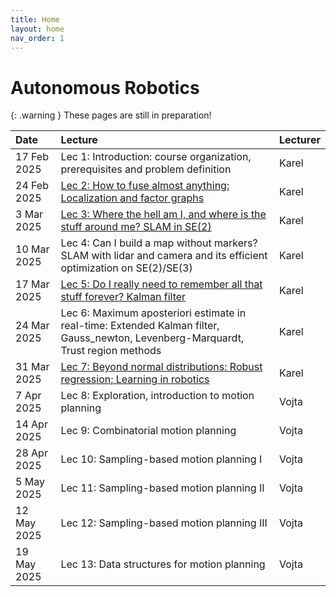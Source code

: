 ```yaml
---
title: Home
layout: home
nav_order: 1
---
```

# Autonomous Robotics

{: .warning }
These pages are still in preparation!

| Date | Lecture | Lecturer |
| :--------- | :---------------------------------------------------------------------------------------------------------------------------------------------------------------------------------------------------------------------------------- | :------------------------------------ |
| 17 Feb 2025 | Lec 1: Introduction: course organization, prerequisites and problem definition | Karel |
| 24 Feb 2025 | [Lec 2: How to fuse almost anything: Localization and factor graphs](docs/factor_graphs/factor_graphs.html) | Karel |
| 3 Mar 2025 | [Lec 3: Where the hell am I, and where is the stuff around me? SLAM in SE(2)](docs/slam_se2.html) | Karel |
| 10 Mar 2025 | Lec 4: Can I build a map without markers? SLAM with lidar and camera and its efficient optimization on SE(2)/SE(3) | Karel |
| 17 Mar 2025 | [Lec 5: Do I really need to remember all that stuff forever? Kalman filter](docs/kalman/kalman.html) | Karel |
| 24 Mar 2025 | Lec 6: Maximum aposteriori estimate in real-time: Extended Kalman filter, Gauss_newton, Levenberg-Marquardt, Trust region methods | Karel |
| 31 Mar 2025 | [Lec 7: Beyond normal distributions: Robust regression; Learning in robotics](docs/distributions/distributions.html) | Karel |
| 7 Apr 2025 | Lec 8: Exploration, introduction to motion planning | Vojta |
| 14 Apr 2025 | Lec 9: Combinatorial motion planning | Vojta |
| 28 Apr 2025 | Lec 10: Sampling-based motion planning I | Vojta |
| 5 May 2025 | Lec 11: Sampling-based motion planning II | Vojta |
| 12 May 2025 | Lec 12: Sampling-based motion planning III | Vojta |
| 19 May 2025 | Lec 13: Data structures for motion planning | Vojta |
